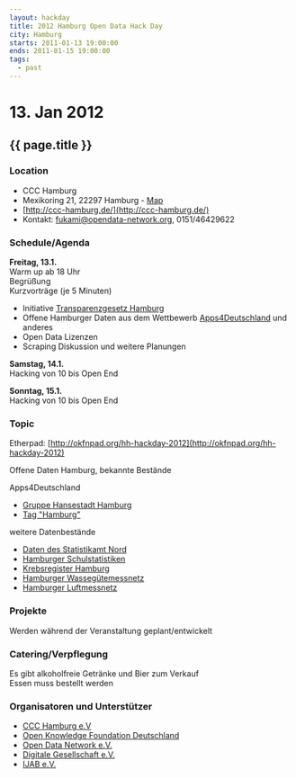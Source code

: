 ```yaml
---
layout: hackday
title: 2012 Hamburg Open Data Hack Day
city: Hamburg
starts: 2011-01-13 19:00:00
ends: 2011-01-15 19:00:00
tags:
  - past
---
```

# 13. Jan 2012
## {{ page.title }}

### Location
- CCC Hamburg
- Mexikoring 21, 22297 Hamburg - [Map](http://maps.google.de/maps?q=Mexikoring+21,+22297+Hamburg&hl=de&sll=53.624281,10.025368&sspn=0.11484,0.220757&vpsrc=0&hnear=Mexikoring+21,+Winterhude+22297+Hamburg&t=m&z=16)
- [http://ccc-hamburg.de/](http://ccc-hamburg.de/)
- Kontakt: fukami@opendata-network.org, 0151/46429622

### Schedule/Agenda
**Freitag, 13.1.**<br />
Warm up ab 18 Uhr<br/>
Begrüßung<br/>
Kurzvorträge (je 5 Minuten)
- Initiative [Transparenzgesetz Hamburg](http://www.transparenzgesetz.de/)
- Offene Hamburger Daten aus dem Wettbewerb [Apps4Deutschland](http://apps4deutschland.de/) und anderes
- Open Data Lizenzen
- Scraping
Diskussion und weitere Planungen

**Samstag, 14.1.**<br />
Hacking von 10 bis Open End

**Sonntag, 15.1.**<br />
Hacking von 10 bis Open End

### Topic
Etherpad: [http://okfnpad.org/hh-hackday-2012](http://okfnpad.org/hh-hackday-2012)

Offene Daten Hamburg, bekannte Bestände

Apps4Deutschland
- [Gruppe Hansestadt Hamburg](http://offenedaten.de/group/hansedstadt-hamburg)
- [Tag "Hamburg"](http://offenedaten.de/tag/hamburg)

weitere Datenbestände
- [Daten des Statistikamt Nord](http://www.statistik-nord.de/daten)
- [Hamburger Schulstatistiken](http://www.hamburg.de/schulstatistiken)
- [Krebsregister Hamburg](http://www.krebsregister-hamburg.de/)
- [Hamburger Wassegütemessnetz](https://gateway.hamburg.de/HamburgGateway/FVP/Application/Index.aspx)
- [Hamburger Luftmessnetz](http://www.hamburger-luft.de/index.jsp)

### Projekte
Werden während der Veranstaltung geplant/entwickelt

### Catering/Verpflegung
Es gibt alkoholfreie Getränke und Bier zum Verkauf<br />
Essen muss bestellt werden

### Organisatoren und Unterstützer
- [CCC Hamburg e.V](http://ccc-hamburg.de/)
- [Open Knowledge Foundation Deutschland](http://okfn.de)
- [Open Data Network e.V.](http://opendata-network.org/)
- [Digitale Gesellschaft e.V.](http://digitalegesellschaft.de/)
- [IJAB e.V.](http://www.ijab.de/)
